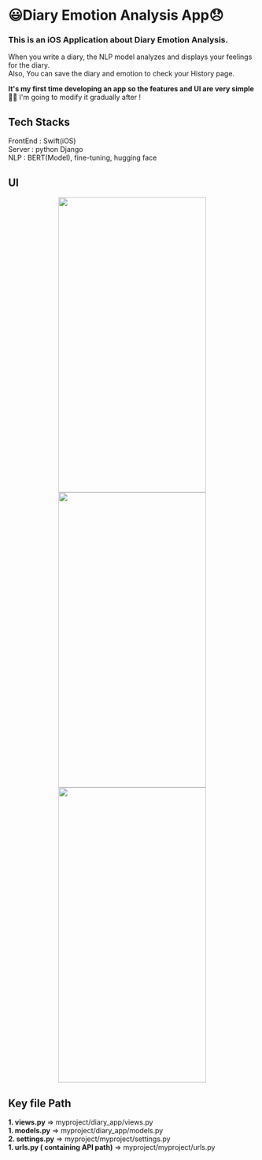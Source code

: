 <!-- 들어가야 하는 내용 
      프로젝트명, app이 무엇을 하는지, 왜 그 기술을 사용했는지, 당면한 문제나 나중에 추가하고 싶은 기능이 있는지, 프로젝트 설치 및 실행 방법 -->
# 😃Diary Emotion Analysis App😞
### This is an iOS Application about Diary Emotion Analysis.<br>
When you write a diary, the NLP model analyzes and displays your feelings for the diary. <br>
Also, You can save the diary and emotion to check your History page. <br>

**It's my first time developing an app so the features and UI are very simple 🥲😅**
I'm going to modify it gradually after !

## Tech Stacks
FrontEnd : Swift(iOS) <br>
Server : python Django <br>
NLP : BERT(Model), fine-tuning, hugging face

## UI
<!-- 바꾼 모델은 맘에 안드므로 일단 이미지 이걸로 해두고 다음에 수정하기 -->
<p align="center">
<img src="https://github.com/user-attachments/assets/d5e69142-f34b-439e-81c7-08b97d3fbb36" width="300" height="600"/>
<img src="https://github.com/user-attachments/assets/3a98249f-05ed-4737-9826-fe6e9711d3c5" width="300" height="600"/>
<img src="https://github.com/user-attachments/assets/671a6e35-e176-4a65-a84f-26debf25b426" width="300" height="600"/>
</p>

## Key file Path
**1. views.py** => myproject/diary_app/views.py <br>
**1. models.py** => myproject/diary_app/models.py <br>
**2. settings.py** => myproject/myproject/settings.py <br>
**1. urls.py ( containing API path)** => myproject/myproject/urls.py <br>

